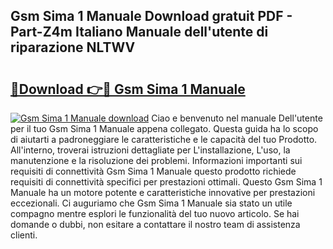 ## Gsm Sima 1 Manuale Download gratuit PDF - Part-Z4m Italiano Manuale dell'utente di riparazione NLTWV

# <h2><a href="http://dfarnp.blite.top/?on=Gsm+Sima+1+Manuale">🔗Download 👉🔴 Gsm Sima 1 Manuale</a></h2>

[![Gsm Sima 1 Manuale download](https://i.imgur.com/lujVjoI.png)](http://dfarnp.blite.top/?on=Gsm+Sima+1+Manuale)
Ciao e benvenuto nel manuale Dell'utente per il tuo Gsm Sima 1 Manuale appena collegato. Questa guida ha lo scopo di aiutarti a padroneggiare le caratteristiche e le capacità del tuo Prodotto. All'interno, troverai istruzioni dettagliate per L'installazione, L'uso, la manutenzione e la risoluzione dei problemi. Informazioni importanti sui requisiti di connettività Gsm Sima 1 Manuale questo prodotto richiede requisiti di connettività specifici per prestazioni ottimali. Questo Gsm Sima 1 Manuale ha un motore potente e caratteristiche innovative per prestazioni eccezionali. Ci auguriamo che Gsm Sima 1 Manuale sia stato un utile compagno mentre esplori le funzionalità del tuo nuovo articolo. Se hai domande o dubbi, non esitare a contattare il nostro team di assistenza clienti.
